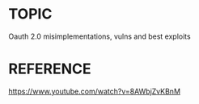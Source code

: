 # TOPIC
Oauth 2.0 misimplementations, vulns and best exploits

# REFERENCE 
https://www.youtube.com/watch?v=8AWbjZvKBnM
